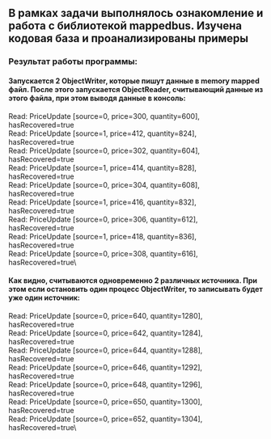## В рамках задачи выполнялось ознакомление и работа с библиотекой mappedbus. Изучена кодовая база и проанализированы примеры

### Результат работы программы:
#### Запускается 2 ObjectWriter, которые пишут данные в memory mapped файл. После этого запускается ObjectReader, считывающий данные из этого файла, при этом выводя данные в консоль:

Read: PriceUpdate [source=0, price=300, quantity=600], hasRecovered=true\
Read: PriceUpdate [source=1, price=412, quantity=824], hasRecovered=true\
Read: PriceUpdate [source=0, price=302, quantity=604], hasRecovered=true\
Read: PriceUpdate [source=1, price=414, quantity=828], hasRecovered=true\
Read: PriceUpdate [source=0, price=304, quantity=608], hasRecovered=true\
Read: PriceUpdate [source=1, price=416, quantity=832], hasRecovered=true\
Read: PriceUpdate [source=0, price=306, quantity=612], hasRecovered=true\
Read: PriceUpdate [source=1, price=418, quantity=836], hasRecovered=true\
Read: PriceUpdate [source=0, price=308, quantity=616], hasRecovered=true\

#### Как видно, считываются одновременно 2 различных источника. При этом если остановить один процесс ObjectWriter, то записывать будет уже один источник:
Read: PriceUpdate [source=0, price=640, quantity=1280], hasRecovered=true\
Read: PriceUpdate [source=0, price=642, quantity=1284], hasRecovered=true\
Read: PriceUpdate [source=0, price=644, quantity=1288], hasRecovered=true\
Read: PriceUpdate [source=0, price=646, quantity=1292], hasRecovered=true\
Read: PriceUpdate [source=0, price=648, quantity=1296], hasRecovered=true\
Read: PriceUpdate [source=0, price=650, quantity=1300], hasRecovered=true\
Read: PriceUpdate [source=0, price=652, quantity=1304], hasRecovered=true\

